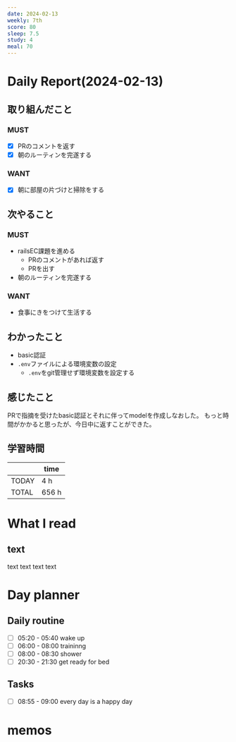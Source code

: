 ```yaml
---
date: 2024-02-13
weekly: 7th
score: 80
sleep: 7.5
study: 4
meal: 70
---
```

# Daily Report(2024-02-13)
## 取り組んだこと
### MUST
- [x] PRのコメントを返す
- [x] 朝のルーティンを完遂する
### WANT
- [x] 朝に部屋の片づけと掃除をする
## 次やること
### MUST
- railsEC課題を進める
	- PRのコメントがあれば返す
	- PRを出す
- 朝のルーティンを完遂する
### WANT
- 食事にきをつけて生活する
## わかったこと
- basic認証
- `.env`ファイルによる環境変数の設定
	- `.env`をgit管理せず環境変数を設定する
## 感じたこと
PRで指摘を受けたbasic認証とそれに伴ってmodelを作成しなおした。
もっと時間がかかると思ったが、今日中に返すことができた。
## 学習時間
|       | time  | 
| ----- | ----- |
| TODAY | 4 h   |
| TOTAL | 656 h |
# What I read
## text 
text text text text

# Day planner
## Daily routine
- [ ] 05:20 - 05:40 wake up
- [ ] 06:00 - 08:00 traininng
- [ ] 08:00 - 08:30 shower
- [ ] 20:30 - 21:30 get ready for bed
## Tasks
- [ ] 08:55 - 09:00 every day is a happy day

# memos